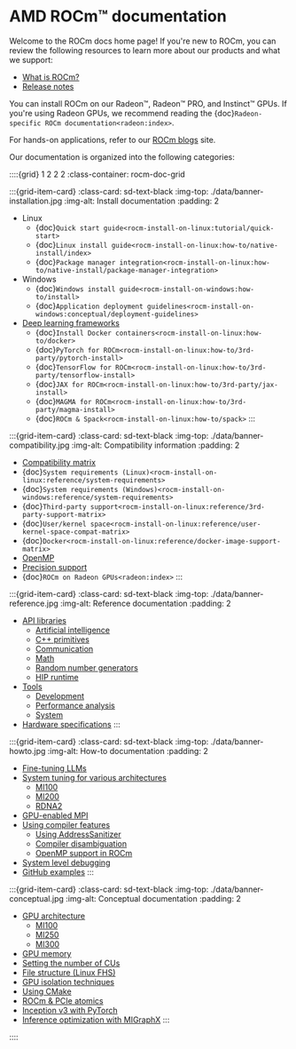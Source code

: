 <head>
  <meta charset="UTF-8">
  <meta name="description" content="AMD ROCm documentation">
  <meta name="keywords" content="documentation, guides, installation, compatibility, support,
  reference, ROCm, AMD">
</head>

# AMD ROCm™ documentation

Welcome to the ROCm docs home page! If you're new to ROCm, you can review the following
resources to learn more about our products and what we support:

* [What is ROCm?](./what-is-rocm.rst)
* [Release notes](./about/release-notes.md)

You can install ROCm on our Radeon™, Radeon™ PRO, and Instinct™ GPUs. If you're using Radeon
GPUs, we recommend reading the
{doc}`Radeon-specific ROCm documentation<radeon:index>`.

For hands-on applications, refer to our [ROCm blogs](https://rocm.blogs.amd.com/) site.

Our documentation is organized into the following categories:

::::{grid} 1 2 2 2
:class-container: rocm-doc-grid

:::{grid-item-card}
:class-card: sd-text-black
:img-top: ./data/banner-installation.jpg
:img-alt: Install documentation
:padding: 2

* Linux
  * {doc}`Quick start guide<rocm-install-on-linux:tutorial/quick-start>`
  * {doc}`Linux install guide<rocm-install-on-linux:how-to/native-install/index>`
  * {doc}`Package manager integration<rocm-install-on-linux:how-to/native-install/package-manager-integration>`
* Windows
  * {doc}`Windows install guide<rocm-install-on-windows:how-to/install>`
  * {doc}`Application deployment guidelines<rocm-install-on-windows:conceptual/deployment-guidelines>`
* [Deep learning frameworks](./how-to/deep-learning-rocm.rst)
  * {doc}`Install Docker containers<rocm-install-on-linux:how-to/docker>`
  * {doc}`PyTorch for ROCm<rocm-install-on-linux:how-to/3rd-party/pytorch-install>`
  * {doc}`TensorFlow for ROCm<rocm-install-on-linux:how-to/3rd-party/tensorflow-install>`
  * {doc}`JAX for ROCm<rocm-install-on-linux:how-to/3rd-party/jax-install>`
  * {doc}`MAGMA for ROCm<rocm-install-on-linux:how-to/3rd-party/magma-install>`
  * {doc}`ROCm & Spack<rocm-install-on-linux:how-to/spack>`
:::

:::{grid-item-card}
:class-card: sd-text-black
:img-top: ./data/banner-compatibility.jpg
:img-alt: Compatibility information
:padding: 2

* [Compatibility matrix](./compatibility/compatibility-matrix.rst)
* {doc}`System requirements (Linux)<rocm-install-on-linux:reference/system-requirements>`
* {doc}`System requirements (Windows)<rocm-install-on-windows:reference/system-requirements>`
* {doc}`Third-party support<rocm-install-on-linux:reference/3rd-party-support-matrix>`
* {doc}`User/kernel space<rocm-install-on-linux:reference/user-kernel-space-compat-matrix>`
* {doc}`Docker<rocm-install-on-linux:reference/docker-image-support-matrix>`
* [OpenMP](./about/compatibility/openmp.md)
* [Precision support](./compatibility/precision-support.rst)
* {doc}`ROCm on Radeon GPUs<radeon:index>`
:::

<!-- markdownlint-disable MD051 -->
:::{grid-item-card}
:class-card: sd-text-black
:img-top: ./data/banner-reference.jpg
:img-alt: Reference documentation
:padding: 2

* [API libraries](./reference/api-libraries.md)
  * [Artificial intelligence](#artificial-intelligence-apis)
  * [C++ primitives](#cpp-primitives)
  * [Communication](#communication-libraries)
  * [Math](#math-apis)
  * [Random number generators](#random-number-apis)
  * [HIP runtime](#hip-runtime)
* [Tools](./reference/rocm-tools.md)
  * [Development](#development-tools)
  * [Performance analysis](#performance-analysis)
  * [System](#system-tools)
* [Hardware specifications](./reference/gpu-arch-specs.rst)
:::
<!-- markdownlint-enable MD051 -->

:::{grid-item-card}
:class-card: sd-text-black
:img-top: ./data/banner-howto.jpg
:img-alt: How-to documentation
:padding: 2

* [Fine-tuning LLMs](./how-to/fine-tuning-llms/index.rst)
* [System tuning for various architectures](./how-to/tuning-guides.md)
  * [MI100](./how-to/tuning-guides/mi100.md)
  * [MI200](./how-to/tuning-guides/mi200.md)
  * [RDNA2](./how-to/tuning-guides/w6000-v620.md)
* [GPU-enabled MPI](./how-to/gpu-enabled-mpi.rst)
* [Using compiler features](./conceptual/compiler-topics.md)
  * [Using AddressSanitizer](./conceptual/using-gpu-sanitizer.md)
  * [Compiler disambiguation](./conceptual/compiler-disambiguation.md)
  * [OpenMP support in ROCm](./about/compatibility/openmp.md)
* [System level debugging](./how-to/system-debugging.md)
* [GitHub examples](https://github.com/amd/rocm-examples)
:::

:::{grid-item-card}
:class-card: sd-text-black
:img-top: ./data/banner-conceptual.jpg
:img-alt: Conceptual documentation
:padding: 2

* [GPU architecture](./conceptual/gpu-arch.md)
  * [MI100](./conceptual/gpu-arch/mi100.md)
  * [MI250](./conceptual/gpu-arch/mi250.md)
  * [MI300](./conceptual/gpu-arch/mi300.md)
* [GPU memory](./conceptual/gpu-memory.md)
* [Setting the number of CUs](./conceptual/setting-cus)
* [File structure (Linux FHS)](./conceptual/file-reorg.md)
* [GPU isolation techniques](./conceptual/gpu-isolation.md)
* [Using CMake](./conceptual/cmake-packages.rst)
* [ROCm & PCIe atomics](./conceptual/More-about-how-ROCm-uses-PCIe-Atomics.rst)
* [Inception v3 with PyTorch](./conceptual/ai-pytorch-inception.md)
* [Inference optimization with MIGraphX](./conceptual/ai-migraphx-optimization.md)
:::

::::
